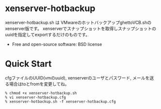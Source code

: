 xenserver-hotbackup
===================

xenserver-hotbackup.sh は VMwareのホットバックアップghettoVCB.shのxenserver版です。
xenserverでスナップショットを取得しスナップショットのuuidを指定してexportするだけのものです。

* Free and open-source software: BSD license

# Quick Start

cfgファイルのUUID(vmのuuid), xenserverのユーザとパスワード, メールを送る場合はtoとfromを変更してね。

    % chmod +x xenserver-hotbackup.sh
    % vi xenserver-hotbackup.cfg
    % xenserver-hotbackup.sh -f xenserver-hotbackup.cfg
